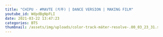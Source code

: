 ```yaml
---
title: "CHIPU - #MAVTE (치푸) | DANCE VERSION | MAKING FILM"
youtube_id: WdpdBgNpFLI
date: 2021-03-22 13:47:23
categories: BTS
thumbnail: /assets/img/uploads/color-track-máter-resolve-.00_03_23_31.still002.jpg
---
```

